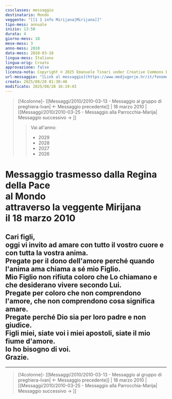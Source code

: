 ```yaml
---
cssclasses: messaggio
destinatario: Mondo
veggente: "[[1 1 info Mirijana|Mirijana]]"
tipo-mess: annuale
inizio: 13:50
durata: 4
giorno-mess: 18
mese-mess: 3
anno-mess: 2010
data-mess: 2010-03-18
lingua-mess: Italiano
lingua-orig: Croato
approvazione: false
licenza-nota: Copyright © 2025 Emanuele Tinari under Creative Commons BY-NC-SA 4.0 https://creativecommons.org/licenses/by-nc-sa/4.0/
url-messaggio: "[Link al messaggio](https://www.medjugorje.hr/it/fenomeno-di-medjugorje/apparizioni-annuali/)"
creato: 2025/08/28 01:38:46
modificato: 2025/08/28 16:19:43
---
```


> [!4colonne]- [[Messaggi/2010/2010-03-13 - Messaggio al gruppo di preghiera-Ivan| ← Messaggio precedente]] | 18 marzo 2010 | [[Messaggi/2010/2010-03-25 - Messaggio alla Parrocchia-Marija| Messaggio successivo → ]]
>> <span class="verde">Vai all'anno:</span>
>> - 2029
>> - 2028
>> - 2027
>> - 2026
>

# Messaggio trasmesso dalla Regina della Pace<br>al Mondo<br>attraverso la veggente Mirijana<br>il 18 marzo 2010

## Cari figli,<br>oggi vi invito ad amare con tutto il vostro cuore e con tutta la vostra anima.<br>Pregate per il dono dell'amore perché quando l'anima ama chiama a sé mio Figlio.<br>Mio Figlio non rifiuta coloro che Lo chiamano e che desiderano vivere secondo Lui.<br>Pregate per coloro che non comprendono l'amore, che non comprendono cosa significa amare.<br>Pregate perché Dio sia per loro padre e non giudice.<br>Figli miei, siate voi i miei apostoli, siate il mio fiume d'amore.<br>Io ho bisogno di voi.<br>Grazie.

***

> [!4colonne]- [[Messaggi/2010/2010-03-13 - Messaggio al gruppo di preghiera-Ivan| ← Messaggio precedente]] | 18 marzo 2010 | [[Messaggi/2010/2010-03-25 - Messaggio alla Parrocchia-Marija| Messaggio successivo → ]]
